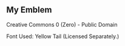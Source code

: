 ## My Emblem

Creative Commons 0 (Zero) - Public Domain

Font Used: Yellow Tail (Licensed Separately.)
